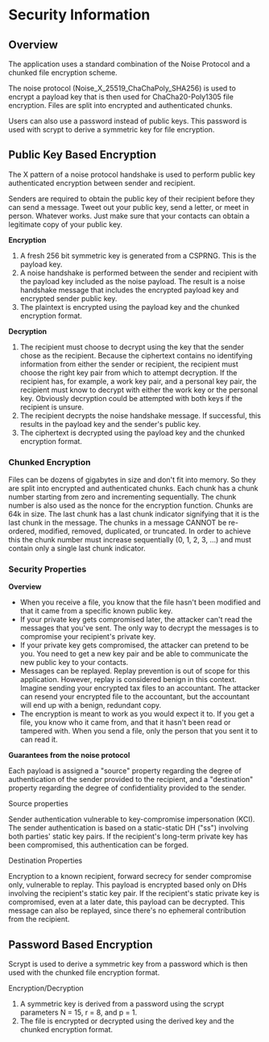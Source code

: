 # Security Information

## Overview

The application uses a standard combination of the Noise Protocol and a
chunked file encryption scheme.

The noise protocol (Noise_X_25519_ChaChaPoly_SHA256) is used to encrypt a
payload key that is then used for ChaCha20-Poly1305 file encryption. Files
are split into encrypted and authenticated chunks.

Users can also use a password instead of public keys. This password is used
with scrypt to derive a symmetric key for file encryption.

## Public Key Based Encryption

The X pattern of a noise protocol handshake is used to perform public key
authenticated encryption between sender and recipient.

Senders are required to obtain the public key of their recipient before they
can send a message. Tweet out your public key, send a letter, or meet in
person. Whatever works. Just make sure that your contacts can obtain a
legitimate copy of your public key.

**Encryption**

1. A fresh 256 bit symmetric key is generated from a CSPRNG. This is the
   payload key.
2. A noise handshake is performed between the sender and recipient with the
   payload key included as the noise payload. The result is a noise handshake
   message that includes the encrypted payload key and encrypted sender public
   key.
3. The plaintext is encrypted using the payload key and the chunked encryption
   format.

**Decryption**

1. The recipient must choose to decrypt using the key that the sender chose as
   the recipient. Because the ciphertext contains no identifying information
   from either the sender or recipient, the recipient must choose the right key
   pair from which to attempt decryption. If the recipient has, for example,
   a work key pair, and a personal key pair, the recipient must know to decrypt
   with either the work key or the personal key. Obviously decryption could be
   attempted with both keys if the recipient is unsure.
2. The recipient decrypts the noise handshake message. If successful, this
   results in the payload key and the sender's public key.
3. The ciphertext is decrypted using the payload key and the chunked
   encryption format.

### Chunked Encryption

Files can be dozens of gigabytes in size and don't fit into memory. So they are
split into encrypted and authenticated chunks. Each chunk has a chunk number
starting from zero and incrementing sequentially. The chunk number is also
used as the nonce for the encryption function. Chunks are 64k in size. The last
chunk has a last chunk indicator signifying that it is the last chunk in the
message. The chunks in a message CANNOT be re-ordered, modified, removed,
duplicated, or truncated. In order to achieve this the chunk number must
increase sequentially (0, 1, 2, 3, …) and must contain only a single last
chunk indicator.

### Security Properties

**Overview**

- When you receive a file, you know that the file hasn't been modified
  and that it came from a specific known public key.
- If your private key gets compromised later, the attacker can't read the
  messages that you've sent. The only way to decrypt the messages is to
  compromise your recipient's private key.
- If your private key gets compromised, the attacker can pretend to be you.
  You need to get a new key pair and be able to communicate the new public key
  to your contacts.
- Messages can be replayed. Replay prevention is out of scope for this
  application. However, replay is considered benign in this context. Imagine
  sending your encrypted tax files to an accountant. The attacker can resend
  your encrypted file to the accountant, but the accountant will end up with a
  benign, redundant copy.
- The encryption is meant to work as you would expect it to. If you get a file,
  you know who it came from, and that it hasn't been read or tampered with.
  When you send a file, only the person that you sent it to can read it.

**Guarantees from the noise protocol**

Each payload is assigned a "source" property regarding the degree of
authentication of the sender provided to the recipient, and a "destination"
property regarding the degree of confidentiality provided to the sender.

Source properties

Sender authentication vulnerable to key-compromise impersonation (KCI).
The sender authentication is based on a static-static DH ("ss") involving both
parties' static key pairs. If the recipient's long-term private key has been
compromised, this authentication can be forged.

Destination Properties

Encryption to a known recipient, forward secrecy for sender compromise only,
vulnerable to replay. This payload is encrypted based only on DHs involving the
recipient's static key pair. If the recipient's static private key is
compromised, even at a later date, this payload can be decrypted. This message
can also be replayed, since there's no ephemeral contribution from the
recipient.

## Password Based Encryption

Scrypt is used to derive a symmetric key from a password which is then used
with the chunked file encryption format.

Encryption/Decryption

1. A symmetric key is derived from a password using the scrypt parameters
   N = 15, r = 8, and p = 1.
2. The file is encrypted or decrypted using the derived key and the chunked
   encryption format.

